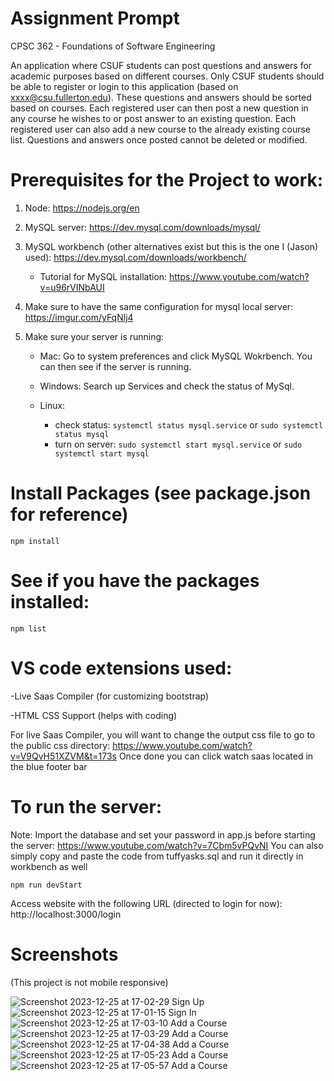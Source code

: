 # Assignment Prompt

CPSC 362 - Foundations of Software Engineering 

An application where CSUF students can post questions and answers for
academic purposes based on different courses. Only CSUF students should be
able to register or login to this application (based on xxxx@csu.fullerton.edu).
These questions and answers should be sorted based on courses. Each
registered user can then post a new question in any course he wishes to or post
answer to an existing question. Each registered user can also add a new course
to the already existing course list. Questions and answers once posted cannot
be deleted or modified.

# Prerequisites for the Project to work:

1) Node: https://nodejs.org/en

2) MySQL server: https://dev.mysql.com/downloads/mysql/

3) MySQL workbench (other alternatives exist but this is the one I (Jason) used): https://dev.mysql.com/downloads/workbench/

    - Tutorial for MySQL installation: https://www.youtube.com/watch?v=u96rVINbAUI

4) Make sure to have the same configuration for mysql local server: https://imgur.com/yFqNlj4 

5) Make sure your server is running:

   - Mac: Go to system preferences and click MySQL Wokrbench. You can then see if the server is running.

   - Windows: Search up Services and check the status of MySql.

   - Linux: 
        - check status: ```systemctl status mysql.service``` or ```sudo systemctl status mysql```
        - turn on server: ```sudo systemctl start mysql.service``` or ```sudo systemctl start mysql```

# Install Packages (see package.json for reference)

```npm install```

# See if you have the packages installed:

```npm list```

# VS code extensions used:

-Live Saas Compiler (for customizing bootstrap)

-HTML CSS Support (helps with coding)

For live Saas Compiler, you will want to change the output css file to go to the public css directory:
https://www.youtube.com/watch?v=V9QvH51XZVM&t=173s Once done you can click watch saas located in the blue footer bar

# To run the server:

Note: Import the database and set your password in app.js before starting the server: https://www.youtube.com/watch?v=7Cbm5vPQvNI 
You can also simply copy and paste the code from tuffyasks.sql and run it directly in workbench as well

```npm run devStart ``` 

Access website with the following URL (directed to login for now): http://localhost:3000/login

# Screenshots

(This project is not mobile responsive)

![Screenshot 2023-12-25 at 17-02-29 Sign Up](https://github.com/jangel01/TuffyAsks/assets/60250253/bfed6eea-30bf-445c-9707-f30845930427)
![Screenshot 2023-12-25 at 17-01-15 Sign In](https://github.com/jangel01/TuffyAsks/assets/60250253/76d12bb7-5220-4d69-825e-c7f6ebc3d834)
![Screenshot 2023-12-25 at 17-03-10 Add a Course](https://github.com/jangel01/TuffyAsks/assets/60250253/5bedf00e-4d45-4170-bb44-fa881a8824a1)
![Screenshot 2023-12-25 at 17-03-29 Add a Course](https://github.com/jangel01/TuffyAsks/assets/60250253/1df102bf-b96a-4b84-8970-fedb6bc2dcc0)
![Screenshot 2023-12-25 at 17-04-38 Add a Course](https://github.com/jangel01/TuffyAsks/assets/60250253/f7e45108-3968-4b80-9cb3-7d7a5469fd71)
![Screenshot 2023-12-25 at 17-05-23 Add a Course](https://github.com/jangel01/TuffyAsks/assets/60250253/b33c4662-2b66-4d33-9678-595166ffe04b)
![Screenshot 2023-12-25 at 17-05-57 Add a Course](https://github.com/jangel01/TuffyAsks/assets/60250253/de2f9900-2353-4aeb-9243-aed70a35b78e)
